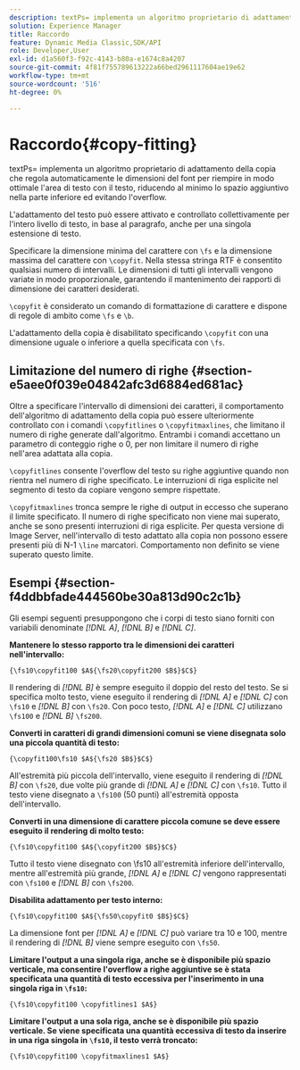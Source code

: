 ```yaml
---
description: textPs= implementa un algoritmo proprietario di adattamento della copia che regola automaticamente le dimensioni del font per riempire in modo ottimale l'area di testo con il testo, riducendo al minimo lo spazio aggiuntivo nella parte inferiore ed evitando l'overflow.
solution: Experience Manager
title: Raccordo
feature: Dynamic Media Classic,SDK/API
role: Developer,User
exl-id: d1a560f3-f92c-4143-b80a-e1674c8a4207
source-git-commit: 4f81f755789613222a66bed2961117604ae19e62
workflow-type: tm+mt
source-wordcount: '516'
ht-degree: 0%

---
```


# Raccordo{#copy-fitting}

textPs= implementa un algoritmo proprietario di adattamento della copia che regola automaticamente le dimensioni del font per riempire in modo ottimale l&#39;area di testo con il testo, riducendo al minimo lo spazio aggiuntivo nella parte inferiore ed evitando l&#39;overflow.

L&#39;adattamento del testo può essere attivato e controllato collettivamente per l&#39;intero livello di testo, in base al paragrafo, anche per una singola estensione di testo.

Specificare la dimensione minima del carattere con `\fs` e la dimensione massima del carattere con `\copyfit`. Nella stessa stringa RTF è consentito qualsiasi numero di intervalli. Le dimensioni di tutti gli intervalli vengono variate in modo proporzionale, garantendo il mantenimento dei rapporti di dimensione dei caratteri desiderati.

`\copyfit` è considerato un comando di formattazione di carattere e dispone di regole di ambito come `\fs` e `\b`.

L&#39;adattamento della copia è disabilitato specificando `\copyfit` con una dimensione uguale o inferiore a quella specificata con `\fs`.

## Limitazione del numero di righe {#section-e5aee0f039e04842afc3d6884ed681ac}

Oltre a specificare l&#39;intervallo di dimensioni dei caratteri, il comportamento dell&#39;algoritmo di adattamento della copia può essere ulteriormente controllato con i comandi `\copyfitlines` o `\copyfitmaxlines`, che limitano il numero di righe generate dall&#39;algoritmo. Entrambi i comandi accettano un parametro di conteggio righe o 0, per non limitare il numero di righe nell&#39;area adattata alla copia.

`\copyfitlines` consente l&#39;overflow del testo su righe aggiuntive quando non rientra nel numero di righe specificato. Le interruzioni di riga esplicite nel segmento di testo da copiare vengono sempre rispettate.

`\copyfitmaxlines` tronca sempre le righe di output in eccesso che superano il limite specificato. Il numero di righe specificato non viene mai superato, anche se sono presenti interruzioni di riga esplicite. Per questa versione di Image Server, nell&#39;intervallo di testo adattato alla copia non possono essere presenti più di N-1 `\line` marcatori. Comportamento non definito se viene superato questo limite.

## Esempi {#section-f4ddbbfade444560be30a813d90c2c1b}

Gli esempi seguenti presuppongono che i corpi di testo siano forniti con variabili denominate *[!DNL $A$]*, *[!DNL $B$]* e *[!DNL $C$]*.

**Mantenere lo stesso rapporto tra le dimensioni dei caratteri nell&#39;intervallo:**

`{\fs10\copyfit100 $A${\fs20\copyfit200 $B$}$C$}`

Il rendering di *[!DNL $B$]* è sempre eseguito il doppio del resto del testo. Se si specifica molto testo, viene eseguito il rendering di *[!DNL $A$]* e *[!DNL $C$]* con `\fs10` e *[!DNL $B$]* con `\fs20`. Con poco testo, *[!DNL $A$]* e *[!DNL $C$]* utilizzano `\fs100` e *[!DNL $B$]* `\fs200`.

**Converti in caratteri di grandi dimensioni comuni se viene disegnata solo una piccola quantità di testo:**

`{\copyfit100\fs10 $A${\fs20 $B$}$C$}`

All&#39;estremità più piccola dell&#39;intervallo, viene eseguito il rendering di *[!DNL $B$]* con `\fs20`, due volte più grande di *[!DNL $A$]* e *[!DNL $C$]* con `\fs10`. Tutto il testo viene disegnato a `\fs100` (50 punti) all&#39;estremità opposta dell&#39;intervallo.

**Converti in una dimensione di carattere piccola comune se deve essere eseguito il rendering di molto testo:**

`{\fs10\copyfit100 $A${\copyfit200 $B$}$C$}`

Tutto il testo viene disegnato con \fs10 all&#39;estremità inferiore dell&#39;intervallo, mentre all&#39;estremità più grande, *[!DNL $A$]* e *[!DNL $C$]* vengono rappresentati con `\fs100` e *[!DNL $B$]* con `\fs200`.

**Disabilita adattamento per testo interno:**

`{\fs10\copyfit100 $A${\fs50\copyfit0 $B$}$C$}`

La dimensione font per *[!DNL $A$]* e *[!DNL $C$]* può variare tra 10 e 100, mentre il rendering di *[!DNL $B$]* viene sempre eseguito con `\fs50`.

**Limitare l&#39;output a una singola riga, anche se è disponibile più spazio verticale, ma consentire l&#39;overflow a righe aggiuntive se è stata specificata una quantità di testo eccessiva per l&#39;inserimento in una singola riga in `\fs10`:**

`{\fs10\copyfit100 \copyfitlines1 $A$}`

**Limitare l&#39;output a una sola riga, anche se è disponibile più spazio verticale. Se viene specificata una quantità eccessiva di testo da inserire in una riga singola in `\fs10`, il testo verrà troncato:**

`{\fs10\copyfit100 \copyfitmaxlines1 $A$}`
